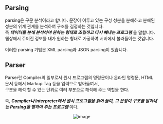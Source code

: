 ## Parsing

parsing은 구문 분석이라고 합니다. 문장이 이루고 있는 구성 성분을 분해하고 분해된 성분의 위계 관계를 분석하여 구조를 결정하는 것입니다.<br>
즉 ***데이터를 분해 분석하여 원하는 형태로 조립하고 다시 빼내는 프로그램*** 을 말합니다.<br>
웹상에서 주어진 정보를 내가 원하는 형태로 가공하여 서버에서 불러들이는 것입니다.<br><br>
이러한 parsing 기법은 XML parsing과 JSON parsing이 있습니다.

## Parser

Parser란 Compiler의 일부로서 원시 프로그램의 명령문이나 온라인 명령문, HTML 문서 등에서 Markup Tag 등을 입력으로 받아들여서,<br>
구분을 해석 할 수 있는 단위로 여러 부분으로 해석해 주는 역할을 한다.<br><br>
즉, ***Compiler나 Interpreter에서 원시 프로그램을 읽어 들여, 그 문장이 구조를 알아내는 Parsing을 행하여 주는 프로그램*** 이다.
<div align="center">
  
  ![image](https://user-images.githubusercontent.com/68471917/113801657-3f6d1700-9794-11eb-8f71-8129a7a2507d.png)
</div>
